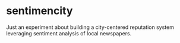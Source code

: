 # sentimencity
Just an experiment about building a city-centered reputation system leveraging sentiment analysis of local newspapers.
